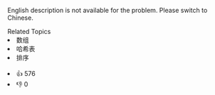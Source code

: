<p>English description is not available for the problem. Please switch to Chinese.</p>
<div><div>Related Topics</div><div><li>数组</li><li>哈希表</li><li>排序</li></div></div><br><div><li>👍 576</li><li>👎 0</li></div>